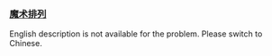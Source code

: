 ### [魔术排列](https://leetcode.com/problems/er94lq)

English description is not available for the problem. Please switch to Chinese.
